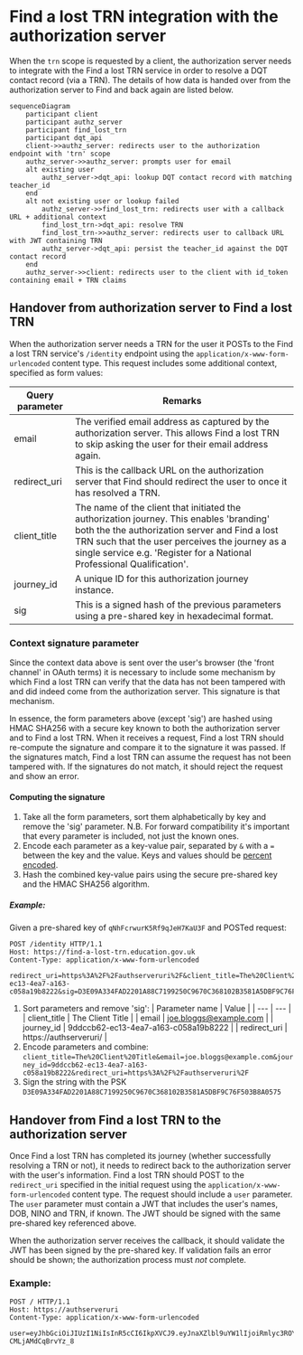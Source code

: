 # Find a lost TRN integration with the authorization server

When the `trn` scope is requested by a client, the authorization server needs to integrate with the
Find a lost TRN service in order to resolve a DQT contact record (via a TRN). The details of how data is handed over
from the authorization server to Find and back again are listed below.


```mermaid
sequenceDiagram
    participant client
    participant authz_server
    participant find_lost_trn
    participant dqt_api
    client->>authz_server: redirects user to the authorization endpoint with 'trn' scope
    authz_server->>authz_server: prompts user for email
    alt existing user
        authz_server->dqt_api: lookup DQT contact record with matching teacher_id
    end
    alt not existing user or lookup failed
        authz_server->>find_lost_trn: redirects user with a callback URL + additional context
        find_lost_trn->dqt_api: resolve TRN
        find_lost_trn->>authz_server: redirects user to callback URL with JWT containing TRN
        authz_server->dqt_api: persist the teacher_id against the DQT contact record
    end
    authz_server->>client: redirects user to the client with id_token containing email + TRN claims
```


## Handover from authorization server to Find a lost TRN

When the authorization server needs a TRN for the user it POSTs to the Find a lost TRN service's `/identity` endpoint using the `application/x-www-form-urlencoded` content type.
This request includes some additional context, specified as form values:

| Query parameter | Remarks |
| --- | --- |
| email | The verified email address as captured by the authorization server. This allows Find a lost TRN to skip asking the user for their email address again. |
| redirect_uri | This is the callback URL on the authorization server that Find should redirect the user to once it has resolved a TRN. |
| client_title | The name of the client that initiated the authorization journey. This enables 'branding' both the the authorization server and Find a lost TRN such that the user perceives the journey as a single service e.g. 'Register for a National Professional Qualification'. |
| journey_id | A unique ID for this authorization journey instance. |
| sig | This is a signed hash of the previous parameters using a pre-shared key in hexadecimal format. |

### Context signature parameter

Since the context data above is sent over the user's browser (the 'front channel' in OAuth terms) it is necessary to include some mechanism by which Find a lost TRN can verify that the data has not been tampered with and did indeed come from the authorization server. This signature is that mechanism.

In essence, the form parameters above (except 'sig') are hashed using HMAC SHA256 with a secure key known to both the authorization server and to Find a lost TRN. When it receives a request, Find a lost TRN should re-compute the signature and compare it to the signature it was passed. If the signatures match, Find a lost TRN can assume the request has not been tampered with. If the signatures do not match, it should reject the request and show an error.

#### Computing the signature

1. Take all the form parameters, sort them alphabetically by key and remove the 'sig' parameter. N.B. For forward compatibility it's important that every parameter is included, not just the known ones.
2. Encode each parameter as a key-value pair, separated by `&` with a `=` between the key and the value. Keys and values should be [percent encoded](https://developer.mozilla.org/en-US/docs/Glossary/percent-encoding).
3. Hash the combined key-value pairs using the secure pre-shared key and the HMAC SHA256 algorithm.

##### Example:
Given a pre-shared key of `qNhFcrwurK5Rf9qJeH7KaU3F`
and POSTed request:
```
POST /identity HTTP/1.1
Host: https://find-a-lost-trn.education.gov.uk
Content-Type: application/x-www-form-urlencoded

redirect_uri=https%3A%2F%2Fauthserveruri%2F&client_title=The%20Client%20Title&email=joe.bloggs@example.com&journey_id=9ddccb62-ec13-4ea7-a163-c058a19b8222&sig=D3E09A334FAD2201A88C7199250C9670C368102B3581A5DBF9C76F503B8A0575`
```

1. Sort parameters and remove 'sig':
   | Parameter name | Value |
   | --- | --- |
   | client_title | The Client Title |
   | email | joe.bloggs@example.com |
   | journey_id | 9ddccb62-ec13-4ea7-a163-c058a19b8222 |
   | redirect_uri | https://authserveruri/ |
2. Encode parameters and combine:\
    `client_title=The%20Client%20Title&email=joe.bloggs@example.com&journey_id=9ddccb62-ec13-4ea7-a163-c058a19b8222&redirect_uri=https%3A%2F%2Fauthserveruri%2F`
3. Sign the string with the PSK\
    `D3E09A334FAD2201A88C7199250C9670C368102B3581A5DBF9C76F503B8A0575`


## Handover from Find a lost TRN to the authorization server

Once Find a lost TRN has completed its journey (whether successfully resolving a TRN or not), it needs to redirect back to the authorization server with the user's information.
Find a lost TRN should POST to the `redirect_uri` specified in the initial request using the `application/x-www-form-urlencoded` content type.
The request should include a `user` parameter. The `user` parameter must contain a JWT that includes the user's names, DOB, NINO and TRN, if known. The JWT should be signed with the same pre-shared key referenced above.

When the authorization server receives the callback, it should validate the JWT has been signed by the pre-shared key. If validation fails an error should be shown; the authorization process must *not* complete.

### Example:

```
POST / HTTP/1.1
Host: https://authserveruri
Content-Type: application/x-www-form-urlencoded

user=eyJhbGciOiJIUzI1NiIsInR5cCI6IkpXVCJ9.eyJnaXZlbl9uYW1lIjoiRmlyc3ROYW1lIiwiZmFtaWx5X25hbWUiOiJMYXN0TmFtZSIsInRybiI6IjEyMzQ1NjciLCJiaXJ0aGRhdGUiOiIxOTkwLTAxLTAxIiwibmlubyI6IlFRMTIzNDU2QyIsIm5iZiI6MTY1OTYxMzUzMywiZXhwIjoxNjU5NjE3MTMzLCJpYXQiOjE2NTk2MTM1MzN9.MZSUNq2jG1loFD0X5H76pMmNnN-CMLjAMdCqBrvYz_8
```